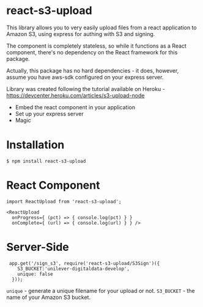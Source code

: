 # react-s3-upload

This library allows you to very easily upload files from a react application to Amazon S3, using express for authing with S3 and signing.

The component is completely stateless, so while it functions as a React component, there's no dependency on the React framework for this package.

Actually, this package has no hard dependencies - it does, however, assume you have aws-sdk configured on your express server.

Library was created following the tutorial available on Heroku - https://devcenter.heroku.com/articles/s3-upload-node

  - Embed the react component in your application
  - Set up your express server
  - Magic

# Installation

    $ npm install react-s3-upload

# React Component

    import ReactUpload from 'react-s3-upload';

    <ReactUpload 
      onProgress={ (pct) => { console.log(pct) } }
      onComplete={ (url) => { console.log(url) } } />


# Server-Side

     app.get('/sign_s3', require('react-s3-upload/S3Sign')({
        S3_BUCKET:'unilever-digitaldata-develop', 
        unique: false
      }));

`unique` - generate a unique filename for your upload or not.
`S3_BUCKET` - the name of your Amazon S3 bucket.

